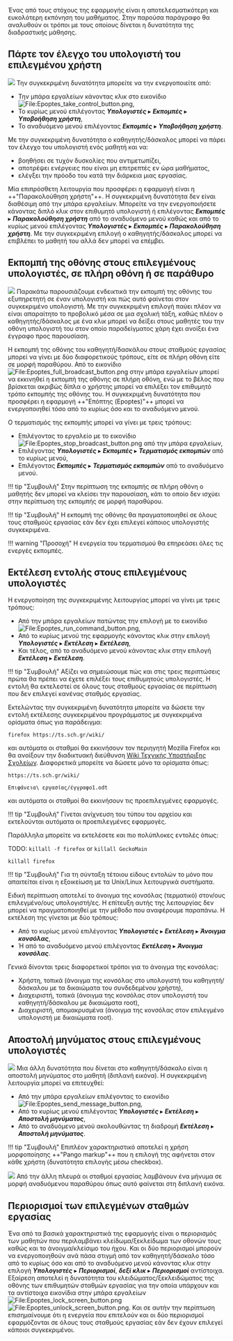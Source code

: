 Ένας από τους στόχους της εφαρμογής είναι η αποτελεσματικότερη και
ευκολότερη εκπόνηση του μαθήματος. Στην παρούσα παράγραφο θα
αναλυθούν οι τρόποι με τους οποίους δίνεται η δυνατότητα της
διαδραστικής μάθησης.

## Πάρτε τον έλεγχο του υπολογιστή του επιλεγμένου χρήστη

[*![](Epoptes_take_control.png)*](Epoptes_take_control.png)
Την συγκεκριμένη δυνατότητα μπορείτε να την ενεργοποιείτε από:

  - Την μπάρα εργαλείων κάνοντας κλικ στο εικονίδιο
    ![<File:Epoptes_take_control_button.png>](Epoptes_take_control_button.png),
  - Το κυρίως μενού επιλέγοντας ***Υπολογιστές*** ▸ ***Εκπομπές*** ▸ ***Υποβοήθηση χρήστη***,
  - Το αναδυόμενο μενού επιλέγοντας ***Εκπομπές*** ▸ ***Υποβοήθηση χρήστη***.

Με την συγκεκριμένη δυνατότητα ο καθηγητής/δάσκαλος μπορεί να πάρει τον
έλεγχο του υπολογιστή ενός μαθητή και να:

  - βοηθήσει σε τυχόν δυσκολίες που αντιμετωπίζει,
  - αποτρέψει ενέργειες που είναι μη επιτρεπτές εν ώρα μαθήματος,
  - ελέγξει την πρόοδο του κατά την διάρκεια μιας εργασίας.

Μία επιπρόσθετη λειτουργία που προσφέρει η εφαρμογή είναι η
++"Παρακολούθηση χρήστη"++. Η συγκεκριμένη δυνατότητα δεν είναι
διαθέσιμη από την μπάρα εργαλείων. Μπορείτε να την ενεργοποιήσετε
κάνοντας διπλό κλικ στον επιθυμητό υπολογιστή ή επιλέγοντας
***Εκπομπές*** ▸ ***Παρακολούθηση χρήστη***
από το αναδυόμενο μενού καθώς και από το κυρίως μενού επιλέγοντας
***Υπολογιστές*** ▸ ***Εκπομπές*** ▸ ***Παρακολούθηση χρήστη***. Με την
συγκεκριμένη επιλογή ο καθηγητής/δάσκαλος μπορεί να επιβλέπει το
μαθητή του αλλά δεν μπορεί να επέμβει.

## Εκπομπή της οθόνης στους επιλεγμένους υπολογιστές, σε πλήρη οθόνη ή σε παράθυρο

[*![](Epoptes_show_desktop.png)*](Epoptes_show_desktop.png) Παρακάτω
παρουσιάζουμε ενδεικτικά την εκπομπή της οθόνης του
εξυπηρετητή σε έναν υπολογιστή και πώς αυτό φαίνεται στον
συγκεκριμένο υπολογιστή. Με την συγκεκριμένη επιλογή παύει πλέον
να είναι απαραίτητο το προβολικό μέσα σε μια σχολική τάξη, καθώς πλέον
ο καθηγητής/δάσκαλος με ένα κλικ μπορεί να δείξει στους μαθητές του την
οθόνη υπολογιστή του στον οποίο παραδείγματος χάρη έχει ανοίξει ένα
έγγραφο προς παρουσίαση.

Η εκπομπή της οθόνης του καθηγητή/δασκάλου στους σταθμούς εργασίας
μπορεί να γίνει με δύο διαφορετικούς τρόπους, είτε σε πλήρη οθόνη
είτε σε μορφή παραθύρου. Από το εικονίδιο
![<File:Epoptes_full_broadcast_button.png>](Epoptes_full_broadcast_button.png)
στην μπάρα εργαλείων μπορεί να εκκινηθεί η εκπομπή της οθόνης σε πλήρη οθόνη,
ενώ με το βέλος που βρίσκεται ακριβώς δίπλα ο χρήστης μπορεί να επιλέξει τον επιθυμητό
τρόπο εκπομπής της οθόνης του. Η συγκεκριμένη δυνατότητα που
προσφέρει η εφαρμογή ++"Επόπτης (Epoptes)"++ μπορεί να ενεργοποιηθεί τόσο από το
κυρίως όσο και το αναδυόμενο μενού.

Ο τερματισμός της εκπομπής μπορεί να γίνει με τρεις τρόπους:

  - Επιλέγοντας το εργαλείο με το εικονίδιο
    ![<File:Epoptes_stop_broadcast_button.png>](Epoptes_stop_broadcast_button.png) από την μπάρα εργαλείων,
  - Επιλέγοντας ***Υπολογιστές*** ▸ ***Εκπομπές*** ▸ ***Τερματισμός εκπομπών*** από το κυρίως μενού,
  - Επιλέγοντας ***Εκπομπές*** ▸ ***Τερματισμός εκπομπών*** από το αναδυόμενο μενού.

!!! tip "Συμβουλή"
    Στην περίπτωση της εκπομπής σε πλήρη οθόνη ο μαθητής δεν μπορεί να κλείσει την παρουσίαση, κάτι το οποίο δεν ισχύει στην περίπτωση της εκπομπής σε μορφή παραθύρου.

!!! tip "Συμβουλή"
    Η εκπομπή της οθόνης θα πραγματοποιηθεί σε όλους τους σταθμούς εργασίας εάν δεν έχει επιλεγεί κάποιος υπολογιστής συγκεκριμένα.

!!! warning "Προσοχή"
    Η ενεργεία του τερματισμού θα επηρεάσει όλες τις ενεργές εκπομπές.

## Εκτέλεση εντολής στους επιλεγμένους υπολογιστές

Η ενεργοποίηση της συγκεκριμένης λειτουργίας μπορεί να γίνει με τρεις
τρόπους:

  - Από την μπάρα εργαλείων πατώντας την επιλογή με το εικονίδιο
    ![<File:Epoptes_run_command_button.png>](Epoptes_run_command_button.png),
  - Από το κυρίως μενού της εφαρμογής κάνοντας κλικ στην επιλογή
    ***Υπολογιστές*** ▸ ***Εκτέλεση*** ▸ ***Εκτέλεση***,
  - Και τέλος, από το αναδυόμενο μενού κάνοντας κλικ στην επιλογή
    ***Εκτέλεση*** ▸ ***Εκτέλεση***.

!!! tip "Συμβουλή"
    Αξίζει να σημειώσουμε πώς και στις τρεις περιπτώσεις πρώτα θα πρέπει να έχετε επιλέξει τους επιθυμητούς υπολογιστές. H εντολή θα εκτελεστεί σε όλους τους σταθμούς εργασίας σε περίπτωση που δεν επιλεγεί κανένας σταθμός εργασίας.

Εκτελώντας την συγκεκριμένη δυνατότητα μπορείτε να δώσετε την εντολή
εκτέλεσης συγκεκριμένου προγράμματος με συγκεκριμένα ορίσματα όπως
για παράδειγμα:

```
firefox https://ts.sch.gr/wiki/
```

και αυτόματα οι σταθμοί θα εκκινήσουν τον περιηγητή Mozilla Firefox και
θα ανοίξουν την διαδικτυακή διεύθυνση
[Wiki Τεχνικής Υποστήριξης Σχολείων](https://ts.sch.gr/wiki/).
Διαφορετικά μπορείτε να δώσετε μόνο τα ορίσματα όπως:

```
https://ts.sch.gr/wiki/
```

```
Επιφάνεια\ εργασίας/έγγραφο1.odt
```

και αυτόματα οι σταθμοί θα εκκινήσουν τις προεπιλεγμένες εφαρμογές.

!!! tip "Συμβουλή"
    Γίνεται ανίχνευση του τύπου του αρχείου και εκτελούνται αυτόματα οι προεπιλεγμένες εφαρμογές.

Παράλληλα μπορείτε να εκτελέσετε και πιο πολύπλοκες εντολές όπως:

TODO: `killall -f firefox` or `killall GeckoMain`

```
killall firefox
```
!!! tip "Συμβουλή"
    Για τη σύνταξη τέτοιου είδους εντολών το μόνο που απαιτείται είναι η εξοικείωση με τα Unix/Linux λειτουργικά συστήματα.

Ειδική περίπτωση αποτελεί το άνοιγμα της κονσόλας (τερματικό) στον/ους
επιλεγμένο/ους υπολογιστή/ες. Η επίτευξη αυτής της λειτουργίας δεν
μπορεί να πραγματοποιηθεί με την μέθοδο που αναφέρουμε παραπάνω. Η
εκτέλεση της γίνεται με δύο τρόπους:

  - Από το κυρίως μενού επιλέγοντας
    ***Υπολογιστές*** ▸ ***Εκτέλεση*** ▸ ***Άνοιγμα κονσόλας***,
  - Ή από το αναδυόμενο μενού επιλέγοντας
    ***Εκτέλεση*** ▸ ***Άνοιγμα κονσόλας***.

Γενικά δίνονται τρεις διαφορετικοί τρόποι για το άνοιγμα της κονσόλας:

  - Χρήστη, τοπικά (άνοιγμα της κονσόλας στο υπολογιστή του
    καθηγητή/δάσκαλου με τα δικαιώματα του συνδεδεμένου
    χρήστη),
  - Διαχειριστή, τοπικά (άνοιγμα της κονσόλας στον υπολογιστή του
    καθηγητή/δάσκαλου με δικαιώματα root),
  - Διαχειριστή, απομακρυσμένα (άνοιγμα της κονσόλας στον επιλεγμένο
    υπολογιστή με δικαιώματα root).

## Αποστολή μηνύματος στους επιλεγμένους υπολογιστές

[*![](Epoptes_send_message.png)*](Epoptes_send_message.png)
Μια άλλη δυνατότητα που δίνεται στο καθηγητή/δάσκαλο είναι η αποστολή
μηνύματος στο μαθητή (διπλανή εικόνα). Η συγκεκριμένη λειτουργία μπορεί να επιτευχθεί:

  - Από την μπάρα εργαλείων επιλέγοντας το εικονίδιο
    ![<File:Epoptes_send_message_button.png>](Epoptes_send_message_button.png),
  - Από το κυρίως μενού επιλέγοντας
    ***Υπολογιστές*** ▸ ***Εκτέλεση*** ▸ ***Αποστολή μηνύματος***,
  - Από το αναδυόμενο μενού ακολουθώντας τη διαδρομή
    ***Εκτέλεση*** ▸ ***Αποστολή μηνύματος***.

!!! tip "Συμβουλή"
    Επιπλέον χαρακτηριστικό αποτελεί η χρήση μορφοποίησης
    ++"Pango markup"++ που η επιλογή της αφήνεται στον κάθε χρήστη
    (δυνατότητα επιλογής μέσω checkbox).

[*![](Epoptes_show_message.png)*](Epoptes_show_message.png)
Από την άλλη πλευρά οι σταθμοί εργασίας λαμβάνουν ένα μήνυμα σε μορφή
αναδυόμενου παραθύρου όπως αυτό φαίνεται στη διπλανή εικόνα.

## Περιορισμοί των επιλεγμένων σταθμών εργασίας

Ένα από τα βασικά χαρακτηριστικά της εφαρμογής είναι ο περιορισμός των
μαθητών που περιλαμβάνει κλείδωμα/ξεκλείδωμα των οθονών τους καθώς και
το άνοιγμα/κλείσιμο του ήχου. Και οι δύο περιορισμοί μπορούν να
ενεργοποιηθούν ανά πάσα στιγμή από τον καθηγητή/δάσκαλο τόσο
από το κυρίως όσο και από το αναδυόμενο μενού κάνοντας κλικ στην
επιλογή ***Υπολογιστές*** ▸ ***Περιορισμοί***,
***δεξί κλικ*** ▸ ***Περιορισμοί*** αντίστοιχα.
Εξαίρεση αποτελεί η δυνατότητα του κλειδώματος/ξεκλειδώματος της οθόνης
των επιθυμητών σταθμών εργασίας για την οποία υπάρχουν και τα αντίστοιχα
εικονίδια στην μπάρα εργαλείων
![<File:Epoptes_lock_screen_button.png>](Epoptes_lock_screen_button.png)
![<File:Epoptes_unlock_screen_button.png>](Epoptes_unlock_screen_button.png).
Και σε αυτήν την περίπτωση επισημαίνουμε ότι η ενεργεία που επιτελούν και
οι δύο περιορισμοί εφαρμόζονται σε όλους τους σταθμούς εργασίας εάν δεν έχουν επιλεγεί
κάποιοι συγκεκριμένοι.
